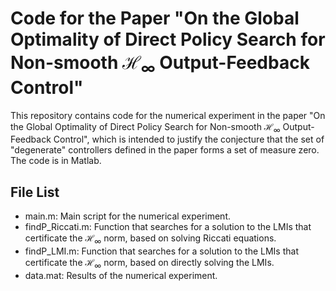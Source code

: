 # Code for the Paper "On the Global Optimality of Direct Policy Search for Non-smooth $\mathcal{H}_\infty$ Output-Feedback Control"

This repository contains code for the numerical experiment in the paper "On the Global Optimality of Direct Policy Search for Non-smooth $\mathcal{H}_\infty$ Output-Feedback Control", which is intended to justify the conjecture that the set of "degenerate" controllers defined in the paper forms a set of measure zero. The code is in Matlab.

## File List
- main.m: Main script for the numerical experiment.
- findP_Riccati.m: Function that searches for a solution to the LMIs that certificate the $\mathcal{H}_\infty$ norm, based on solving Riccati equations.
- findP_LMI.m: Function that searches for a solution to the LMIs that certificate the $\mathcal{H}_\infty$ norm, based on directly solving the LMIs.
- data.mat: Results of the numerical experiment.
